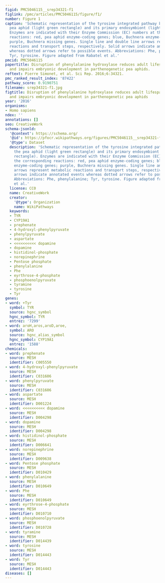 ```yaml
---
figid: PMC5046115__srep34321-f1
figlink: /pmc/articles/PMC5046115/figure/f1/
number: Figure 1
caption: 'Schematic representation of the tyrosine integrated pathway between the
  pea aphid (light green rectangle) and its primary endosymbiont (light beige rectangle).
  Enzymes are indicated with their Enzyme Commission (EC) numbers at the corresponding
  reactions: red, pea aphid enzyme-coding genes; blue, Buchnera enzyme-coding genes;
  purple, Buchnera missing genes. Single line and double line arrows represent metabolic
  reactions and transport steps, respectively. Solid arrows indicate annotated events
  whereas dotted arrows refer to possible events. Abbreviations: Phe, phenylalanine;
  Tyr, tyrosine. Figure adapted from Rabatel et al.'
pmcid: PMC5046115
papertitle: Disruption of phenylalanine hydroxylase reduces adult lifespan and fecundity,
  and impairs embryonic development in parthenogenetic pea aphids.
reftext: Pierre Simonet, et al. Sci Rep. 2016;6:34321.
pmc_ranked_result_index: '87422'
pathway_score: 0.9190751
filename: srep34321-f1.jpg
figtitle: Disruption of phenylalanine hydroxylase reduces adult lifespan and fecundity,
  and impairs embryonic development in parthenogenetic pea aphids
year: '2016'
organisms:
- Homo sapiens
ndex: ''
annotations: []
seo: CreativeWork
schema-jsonld:
  '@context': https://schema.org/
  '@id': https://pfocr.wikipathways.org/figures/PMC5046115__srep34321-f1.html
  '@type': Dataset
  description: 'Schematic representation of the tyrosine integrated pathway between
    the pea aphid (light green rectangle) and its primary endosymbiont (light beige
    rectangle). Enzymes are indicated with their Enzyme Commission (EC) numbers at
    the corresponding reactions: red, pea aphid enzyme-coding genes; blue, Buchnera
    enzyme-coding genes; purple, Buchnera missing genes. Single line and double line
    arrows represent metabolic reactions and transport steps, respectively. Solid
    arrows indicate annotated events whereas dotted arrows refer to possible events.
    Abbreviations: Phe, phenylalanine; Tyr, tyrosine. Figure adapted from Rabatel
    et al.'
  license: CC0
  name: CreativeWork
  creator:
    '@type': Organization
    name: WikiPathways
  keywords:
  - TYR
  - CYP19A1
  - prephenate
  - 4-hydroxyl-phenylpyruvate
  - phenylpyruvate
  - aspartate
  - <<<<<<<<<< dopamine
  - dopamine
  - histidinol-phosphate
  - norepinephrine
  - Pentose phosphate
  - phenylalanine
  - Phe
  - eyrthrose-4-phosphate
  - phosphoenolpyruvate
  - tyramine
  - tyrosine
  - Tyr
genes:
- word: +Tyr
  symbol: TYR
  source: hgnc_symbol
  hgnc_symbol: TYR
  entrez: '7299'
- word: aroH,aros,aroD,aroe,
  symbol: ARO
  source: hgnc_alias_symbol
  hgnc_symbol: CYP19A1
  entrez: '1588'
chemicals:
- word: prephenate
  source: MESH
  identifier: C005550
- word: 4-hydroxyl-phenylpyruvate
  source: MESH
  identifier: C031606
- word: phenylpyruvate
  source: MESH
  identifier: C031606
- word: aspartate
  source: MESH
  identifier: D001224
- word: <<<<<<<<<< dopamine
  source: MESH
  identifier: D004298
- word: dopamine
  source: MESH
  identifier: D004298
- word: histidinol-phosphate
  source: MESH
  identifier: D006641
- word: norepinephrine
  source: MESH
  identifier: D009638
- word: Pentose phosphate
  source: MESH
  identifier: D010429
- word: phenylalanine
  source: MESH
  identifier: D010649
- word: Phe
  source: MESH
  identifier: D010649
- word: eyrthrose-4-phosphate
  source: MESH
  identifier: D010710
- word: phosphoenolpyruvate
  source: MESH
  identifier: D010728
- word: tyramine
  source: MESH
  identifier: D014439
- word: tyrosine
  source: MESH
  identifier: D014443
- word: Tyr
  source: MESH
  identifier: D014443
diseases: []
---
```

